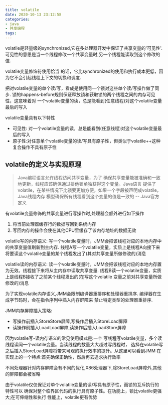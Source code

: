 ```yaml
---
title: volatile
date: 2020-10-13 23:12:58
categories:
- java
- 并发编程
tags:
---
```


volatile是轻量级的synchronized,它在多处理器开发中保证了共享变量的'可见性'.可见性的意思是当一个线程修改一个共享变量时,另一个线程能读取到这个修改的值.

volatile变量修饰符使用恰当 的话，它比synchronized的使用和执行成本更低，因为它不会引起线程上下文的切换和调度.

把对volatile变量的单个读/写，看成是使用同一个锁对这些单个读/写操作做了同步. 锁的happens-before规则保证释放锁和获取锁的两个线程之间的内存可见性，这意味着对 一个volatile变量的读，总是能看到(任意线程)对这个volatile变量最后的写入

volatile变量具有以下特性

- 可见性: 对一个volatile变量的读，总是能看到(任意线程)对这个volatile变量最后的写入
- 原子性:对任意单个volatile变量的读/写具有原子性，但类似于volatile++这种复合操作不具有原子性

## volatile的定义与实现原理

> Java编程语言允许线程访问共享变量，为了 确保共享变量能被准确和一致地更新，线程应该确保通过排他锁单独获得这个变量。Java语言 提供了volatile，在某些情况下比锁要更加方便。如果一个字段被声明成volatile，Java线程内存 模型确保所有线程看到这个变量的值是一致的  -- Java官方定义

有volatile变量修饰的共享变量进行写操作时,处理器会额外进行如下操作

1. 将当前处理器缓存行的数据写回到系统内存
2. 写回内存的操作会使在其他CPU里缓存了该内存地址的数据无效

volatile写的内存语义: 写一个volatile变量时，JMM会把该线程对应的本地内存中的共享变量值刷新到主内存. 线程A写一个volatile变量，实质上是线程A向接下来将要读这个volatile变量的某个线程发出了(其对共享变量所做修改的)消息

<!--more-->
volatile读的内存语义: 读一个volatile变量时，JMM会把该线程对应的本地内存置为无效。线程接下来将从主内存中读取共享变量. 线程B读一个volatile变量，实质上是线程B接收了之前某个线程发出的(在写这个volatile
变量之前对共享变量所做修改的)消息

为了实现volatile内存语义,JMM会限制编译器重排序和处理器重排序. 编译器在生成字节码时，会在指令序列中插入内存屏障来 禁止特定类型的处理器重排序.

JMM内存屏障插入策略:

- 写操作前插入StoreStore屏障,写操作后插入StoreLoad屏障
- 读操作前插入LoadLoad屏障,读操作后插入LoadStore屏障

因为volatile写-读内存语义的常见使用模式是:一个 写线程写volatile变量，多个读线程读同一个volatile变量。当读线程的数量大大超过写线程时， 选择在volatile写之后插入StoreLoad屏障将带来可观的执行效率的提升。从这里可以看到JMM 在实现上的一个特点:首先确保正确性，然后再去追求执行效率

不同处理器针对内存屏障会有不同的优化,X86处理器下,除StoreLoad屏障外,其他的屏障都会被省略

由于volatile仅仅保证对单个volatile变量的读/写具有原子性，而锁的互斥执行的特性可以 确保对整个临界区代码的执行具有原子性。在功能上，锁比volatile更强大;在可伸缩性和执行 性能上，volatile更有优势

